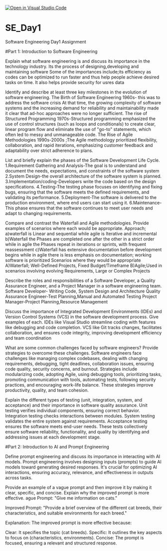 [![Open in Visual Studio Code](https://classroom.github.com/assets/open-in-vscode-2e0aaae1b6195c2367325f4f02e2d04e9abb55f0b24a779b69b11b9e10269abc.svg)](https://classroom.github.com/online_ide?assignment_repo_id=18475127&assignment_repo_type=AssignmentRepo)
# SE_Day1
Software Engineering Day1 Assignment

#Part 1: Introduction to Software Engineering

Explain what software engineering is and discuss its importance in the technology industry.
Its the process of designing,developing and maintaining software
Some of the importances include;its efficiency as codes can be optimized to run faster and thus help people achieve desired tasks on time. It also helps provide security for usres data

Identify and describe at least three key milestones in the evolution of software engineering.
The Birth of Software Engineering 1960s- this was to address the software crisis At that time, the growing complexity of software systems and the increasing demand for reliability and maintainability made it clear that ad-hoc approaches were no longer sufficient.
The rise of Structured Programming 1970s-Structured programming emphasized the use of control structures (such as loops and conditionals) to create clear, linear program flow and eliminate the use of "go-to" statements, which often led to messy and unmanageable code.
The Rise of Agile Methodologies 1990s-2000s ;The Agile methodology prioritized flexibility, collaboration, and rapid iterations, emphasizing customer feedback and adaptability over strict adherence to plans.

List and briefly explain the phases of the Software Development Life Cycle.
1.Requirement Gathering and Analysis-The goal is to understand and document the needs, expectations, and constraints of the software system
2.System Design-the overall architecture of the software system is planned.
3.Implementation/coding-Developers write the code based on the design specifications.
4.Testing-The testing phase focuses on identifying and fixing bugs, ensuring that the software meets the defined requirements, and validating its performance.
5.Deployment-The software is delivered to the production environment, where end users can start using it.
6.Maintenance-This phase ensures that the software continues to meet user needs and adapt to changing requirements.

Compare and contrast the Waterfall and Agile methodologies. Provide examples of scenarios where each would be appropriate.
Approach;
a)waterfall is Linear and sequential while agile is Iterative and incremental
b)Waterfall the Phases are completed one after the other in a strict order while in agile the Phases repeat in iterations or sprints, with frequent reassessment
c)Waterfall has extensive documentation before development begins while in agile there is less emphasis on documentation; working software is prioritized
Scenarios where they would be appropriate 
A)Waterfall; Well-Defined Projects, Fixed Budget/Timeframe
B)Agile;Used in scenarios involving evolving Requirements, Large or Complex Projects


Describe the roles and responsibilities of a Software Developer, a Quality Assurance Engineer, and a Project Manager in a software engineering team.
Software Developer- Writing Code, System Design and Architecture
Quality Assurance Engineer-Test Planning,Manual and Automated Testing
Project Manager-Project Planning,Resource Management

Discuss the importance of Integrated Development Environments (IDEs) and Version Control Systems (VCS) in the software development process. Give examples of each.
IDEs like Visual Studio streamline coding with features like debugging and code completion. VCS like Git tracks changes, facilitates collaboration, and ensures code integrity, improving development efficiency and team coordination

What are some common challenges faced by software engineers? Provide strategies to overcome these challenges.
Software engineers face challenges like managing complex codebases, dealing with changing requirements, debugging, tight deadlines, collaboration issues, ensuring code quality, security concerns, and burnout. Strategies include modularizing code, adopting Agile, using debugging tools, prioritizing tasks, promoting communication with tools, automating tests, following security practices, and encouraging work-life balance. These strategies improve productivity, quality, and team cohesion.

Explain the different types of testing (unit, integration, system, and acceptance) and their importance in software quality assurance.
Unit testing verifies individual components, ensuring correct behavior. Integration testing checks interactions between modules. System testing validates the entire system against requirements. Acceptance testing ensures the software meets end-user needs. These tests collectively ensure software reliability, functionality, and quality by identifying and addressing issues at each development stage.


#Part 2: Introduction to AI and Prompt Engineering


Define prompt engineering and discuss its importance in interacting with AI models.
Prompt engineering involves designing inputs (prompts) to guide AI models toward generating desired responses. It's crucial for optimizing AI interactions, ensuring accuracy, relevance, and effectiveness in outputs across tasks.

Provide an example of a vague prompt and then improve it by making it clear, specific, and concise. Explain why the improved prompt is more effective.
ague Prompt:
"Give me information on cats."

Improved Prompt:
"Provide a brief overview of the different cat breeds, their characteristics, and suitable environments for each breed."

Explanation:
The improved prompt is more effective because:

Clear: It specifies the topic (cat breeds).
Specific: It outlines the key aspects to focus on (characteristics, environments).
Concise: The prompt is focused, ensuring a relevant and structured response.
